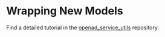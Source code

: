 # Wrapping New Models

Find a detailed tutorial in the [openad_service_utils](https://github.com/acceleratedscience/openad_service_utils) repository.
